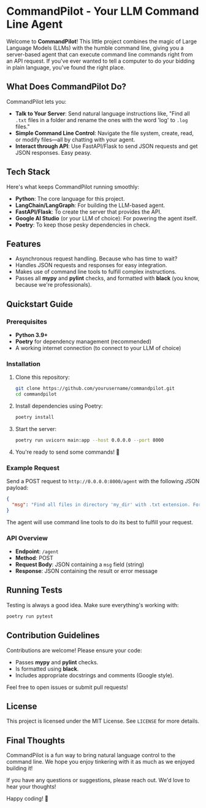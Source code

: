 # CommandPilot - Your LLM Command Line Agent

Welcome to **CommandPilot**! This little project combines the magic of Large Language Models (LLMs) with the humble command line, giving you a server-based agent that can execute command line commands right from an API request. If you've ever wanted to tell a computer to do your bidding in plain language, you've found the right place.

## What Does CommandPilot Do?

CommandPilot lets you:

- **Talk to Your Server**: Send natural language instructions like, "Find all `.txt` files in a folder and rename the ones with the word 'log' to `.log` files."
- **Simple Command Line Control**: Navigate the file system, create, read, or modify files—all by chatting with your agent.
- **Interact through API**: Use FastAPI/Flask to send JSON requests and get JSON responses. Easy peasy.

## Tech Stack

Here's what keeps CommandPilot running smoothly:

- **Python**: The core language for this project.
- **LangChain/LangGraph**: For building the LLM-based agent.
- **FastAPI/Flask**: To create the server that provides the API.
- **Google AI Studio** (or your LLM of choice): For powering the agent itself.
- **Poetry**: To keep those pesky dependencies in check.

## Features

- Asynchronous request handling. Because who has time to wait?
- Handles JSON requests and responses for easy integration.
- Makes use of command line tools to fulfill complex instructions.
- Passes all **mypy** and **pylint** checks, and formatted with **black** (you know, because we're professionals).

## Quickstart Guide

### Prerequisites

- **Python 3.9+**
- **Poetry** for dependency management (recommended)
- A working internet connection (to connect to your LLM of choice)

### Installation

1. Clone this repository:
   ```bash
   git clone https://github.com/yourusername/commandpilot.git
   cd commandpilot
   ```

2. Install dependencies using Poetry:
   ```bash
   poetry install
   ```

3. Start the server:
   ```bash
   poetry run uvicorn main:app --host 0.0.0.0 --port 8000
   ```

4. You're ready to send some commands! 🎉

### Example Request

Send a POST request to `http://0.0.0.0:8000/agent` with the following JSON payload:

```json
{
  "msg": "Find all files in directory 'my_dir' with .txt extension. For those containing the word 'log', change their extension to .log."
}
```

The agent will use command line tools to do its best to fulfill your request.

### API Overview

- **Endpoint**: `/agent`
- **Method**: POST
- **Request Body**: JSON containing a `msg` field (string)
- **Response**: JSON containing the result or error message

## Running Tests

Testing is always a good idea. Make sure everything's working with:

```bash
poetry run pytest
```

## Contribution Guidelines

Contributions are welcome! Please ensure your code:

- Passes **mypy** and **pylint** checks.
- Is formatted using **black**.
- Includes appropriate docstrings and comments (Google style).

Feel free to open issues or submit pull requests!

## License

This project is licensed under the MIT License. See `LICENSE` for more details.

## Final Thoughts

CommandPilot is a fun way to bring natural language control to the command line. We hope you enjoy tinkering with it as much as we enjoyed building it!

If you have any questions or suggestions, please reach out. We'd love to hear your thoughts!

Happy coding! 🚀
